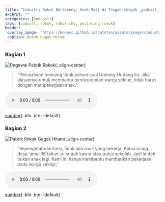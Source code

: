 ```yaml
---
title: "Industri Rokok Bertarung, Anak Mati di Tengah-tengah _podcast_{:.fa fa-podcast}"
excerpt: ""
categories: [podcasts]
tags: [industri rokok, rokok skt, pelinting rokok]
header:
 overlay_image: "https://knoacc.github.io/catetan/assets/images/industri-rokok-bag-2.jpg"
 caption: Rokok Gagak Hitam
---
```

### Bagian 1

![Pegawai Pabrik Rokok](/catetan/assets/images/industri-rokok-bag-1.jpg){:.align-center}

> "Perusahaan memang tidak paham soal Undang-Undang itu. Jika alasannya untuk membantu perekonomian warga sekitar, tidak harus dengan mempekerjaan anak."

<audio controls>
<source src="/catetan/assets/podcasts/industri-rokok-bag-1.mp3" type="audio/mpeg" />
Your browser does not support the audio element.
</audio>

[sumber](https://prime.kbr.id/industri-rokok-bertarung-anak-mati-di-tengah-tengah){:.btn .btn--default}

### Bagian 2

![Pabrik Rokok Gagak Hitam](/catetan/assets/images/industri-rokok-bag-2.jpg){:.align-center}

> “Sepengetahuan kami, tidak ada anak yang bekerja. Kalau orang desa, umur 16 tahun itu sudah kawin atau putus sekolah. Jadi sudah bukan anak lagi. Kami ini hanya membantu memberikan pekerjaan pada warga sekitar,”

<audio controls>
<source src="/catetan/assets/podcasts/industri-rokok-bag-2.mp3" type="audio/mpeg" />
Your browser does not support the audio element.
</audio>

[sumber](https://prime.kbr.id/industri-rokok-bertarung-anak-mati-di-tengah-tengah-part-2){:.btn .btn--default}
